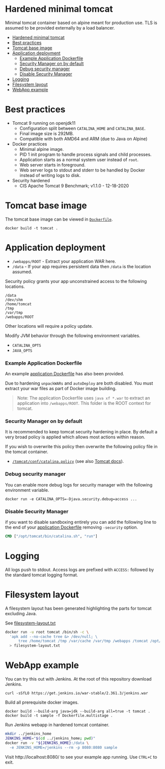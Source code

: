 # Hardened minimal tomcat

Minimal tomcat container based on alpine meant for production use.  TLS is
assumed to be provided externally by a load balancer.

- [Hardened minimal tomcat](#hardened-minimal-tomcat)
- [Best practices](#best-practices)
- [Tomcat base image](#tomcat-base-image)
- [Application deployment](#application-deployment)
  - [Example Application Dockerfile](#example-application-dockerfile)
  - [Security Manager on by default](#security-manager-on-by-default)
  - [Debug security manager](#debug-security-manager)
  - [Disable Security Manager](#disable-security-manager)
- [Logging](#logging)
- [Filesystem layout](#filesystem-layout)
- [WebApp example](#webapp-example)

# Best practices

- Tomcat 9 running on openjdk11
  - Configuration split between `CATALINA_HOME` and `CATALINA_BASE`.
  - Final image size is 292MB.
  - Compatible with both AMD64 and ARM (due to Java on Alpine)
- Docker practices
  - Minimal alpine image.
  - PID 1 init program to handle process signals and child processes.
  - Application starts as a normal system user instead of `root`.
  - Web server starts in foreground.
  - Web server logs to stdout and stderr to be handled by Docker instead of
    writing logs to disk.
- Security hardened
  - CIS Apache Tomcat 9 Benchmark; v1.1.0 - 12-18-2020

# Tomcat base image

The tomcat base image can be viewed in [`Dockerfile`](Dockerfile).

    docker build -t tomcat .

# Application deployment

* `/webapps/ROOT` - Extract your application WAR here.
* `/data` - If your app requires persistent data then `/data` is the location
  assumed.

Security policy grants your app unconstrained access to the following locations.

```
/data
/dev/shm
/home/tomcat
/tmp
/var/tmp
/webapps/ROOT
```

Other locations will require a policy update.

Modify JVM behavior through the following environment variables.

* `CATALINA_OPTS`
* `JAVA_OPTS`

### Example Application Dockerfile

An example [application Dockerfile](Dockerfile.multistage) has also been
provided.

Due to hardening `unpackWARs` and `autoDeploy` are both disabled.  You must
extract your war files as part of Docker image building.

> Note: The application Dockerfile uses `java xf *.war` to extract an
> application into `/webapps/ROOT`.  This folder is the ROOT context for tomcat.

### Security Manager on by default

It is recommended to keep tomcat security hardening in place.  By default a very
broad policy is applied which allows most actions within reason.

If you wish to overwrite this policy then overwrite the following policy file in
the tomcat container.

* [`/tomcat/conf/catalina.policy`](tomcat-base/conf/catalina.policy) (see also [Tomcat
docs][tomcat-security]).

### Debug security manager

You can enable more debug logs for security manager with the following
environment variable.

    docker run -e CATALINA_OPTS=-Djava.security.debug=access ...

### Disable Security Manager

if you want to disable sandboxing entirely you can add the following line to the
end of your [application Dockerfile](Dockerfile.multistage) removing `-security`
option.

```dockerfile
CMD ["/opt/tomcat/bin/catalina.sh", "run"]
```

# Logging

All logs push to stdout.  Access logs are prefixed with `ACCESS:` followed by
the standard tomcat logging format.

# Filesystem layout

A filesystem layout has been generated highlighting the parts for tomcat
excluding Java.

See [filesystem-layout.txt](filesystem-layout.txt)

```bash
docker run -u root tomcat /bin/sh -c \
  'apk add --no-cache tree &> /dev/null; \
      tree /home/tomcat /tmp /var/cache /var/tmp /webapps /tomcat /opt/tomcat' \
  > filesystem-layout.txt
```

# WebApp example

You can try this out with Jenkins.  At the root of this repository download
Jenkins.

    curl -sSfLO https://get.jenkins.io/war-stable/2.361.3/jenkins.war

Build all prerequisite docker images.

    docker build --build-arg java=jdk --build-arg all=true -t tomcat .
    docker build -t sample -f Dockerfile.multistage .

Run Jenkins webapp in hardened tomcat container.

```bash
mkdir ../jenkins_home
JENKINS_HOME="$(cd ../jenkins_home; pwd)"
docker run -v "${JENKINS_HOME}:/data \
  -e JENKINS_HOME=/jenkins --rm -p 8080:8080 sample
```

Visit http://localhost:8080/ to see your example app running.  Use `CTRL+C` to
exit.

[tomcat-security]: https://tomcat.apache.org/tomcat-9.0-doc/security-manager-howto.html
